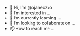 - 👋 Hi, I’m @bjaneczko
- 👀 I’m interested in ...
- 🌱 I’m currently learning ...
- 💞️ I’m looking to collaborate on ...
- 📫 How to reach me ...

<!---
bjaneczko/bjaneczko is a ✨ special ✨ repository because its `README.md` (this file) appears on your GitHub profile.
You can click the Preview link to take a look at your changes.
--->
